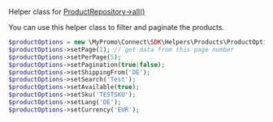 Helper class for [ProductRepository->all()][ProductRepository]

You can use this helper class to filter and paginate the products.

```php
$productOptions = new \MyPromo\Connect\SDK\Helpers\Products\ProductOptions();
$productOptions->setPage(1); // get data from this page number
$productOptions->setPerPage(5);
$productOptions->setPagination(true|false);
$productOptions->setShippingFrom('DE');
$productOptions->setSearch('Test');
$productOptions->setAvailable(true);
$productOptions->setSku('TESTSKU');
$productOptions->setLang('DE');
$productOptions->setCurrency('EUR');
```

[ProductRepository]: ../../Repositories/Products/ProductRepository.md
